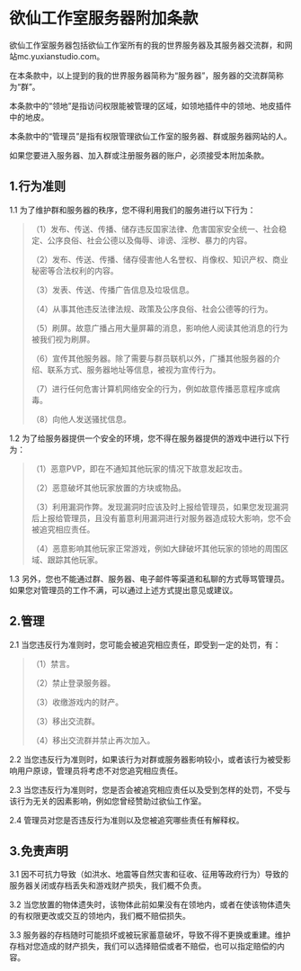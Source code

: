 # 欲仙工作室服务器附加条款
欲仙工作室服务器包括欲仙工作室所有的我的世界服务器及其服务器交流群，和网站mc.yuxianstudio.com。

在本条款中，以上提到的我的世界服务器简称为“服务器”，服务器的交流群简称为“群”。

本条款中的“领地”是指访问权限能被管理的区域，如领地插件中的领地、地皮插件中的地皮。

本条款中的“管理员”是指有权限管理欲仙工作室的服务器、群或服务器网站的人。

如果您要进入服务器、加入群或注册服务器的账户，必须接受本附加条款。

## 1.行为准则
1.1 为了维护群和服务器的秩序，您不得利用我们的服务进行以下行为：
>（1）发布、传送、传播、储存违反国家法律、危害国家安全统一、社会稳定、公序良俗、社会公德以及侮辱、诽谤、淫秽、暴力的内容。
>
>（2）发布、传送、传播、储存侵害他人名誉权、肖像权、知识产权、商业秘密等合法权利的内容。
>
>（3）发表、传送、传播广告信息及垃圾信息。
>
>（4）从事其他违反法律法规、政策及公序良俗、社会公德等的行为。
>
>（5）刷屏。故意广播占用大量屏幕的消息，影响他人阅读其他消息的行为被我们视为刷屏。
>
>（6）宣传其他服务器。除了需要与群员联机以外，广播其他服务器的介绍、联系方式、服务器地址等信息，被视为宣传行为。
>
>（7）进行任何危害计算机网络安全的行为，例如故意传播恶意程序或病毒。
>
>（8）向他人发送骚扰信息。

1.2 为了给服务器提供一个安全的环境，您不得在服务器提供的游戏中进行以下行为：
>（1）恶意PVP，即在不通知其他玩家的情况下故意发起攻击。
>
>（2）恶意破坏其他玩家放置的方块或物品。
>
>（3）利用漏洞作弊。发现漏洞时应该及时上报给管理员，如果您发现漏洞后上报给管理员，且没有蓄意利用漏洞进行对服务器造成较大影响，您不会被追究相应责任。
>
>（4）恶意影响其他玩家正常游戏，例如大肆破坏其他玩家的领地的周围区域、跟踪其他玩家。

1.3 另外，您也不能通过群、服务器、电子邮件等渠道和私聊的方式辱骂管理员。如果您对管理员的工作不满，可以通过上述方式提出意见或建议。

## 2.管理
2.1 当您违反行为准则时，您可能会被追究相应责任，即受到一定的处罚，有：
>（1）禁言。
>
>（2）禁止登录服务器。
>
>（3）收缴游戏内的财产。
>
>（3）移出交流群。
>
>（4）移出交流群并禁止再次加入。

2.2 当您违反行为准则时，如果该行为对群或服务器影响较小，或者该行为被受影响用户原谅，管理员将考虑不对您追究相应责任。

2.3 当您违反行为准则时，您是否会被追究相应责任以及受到怎样的处罚，不受与该行为无关的因素影响，例如您曾经赞助过欲仙工作室。

2.4 管理员对您是否违反行为准则以及您被追究哪些责任有解释权。

## 3.免责声明
3.1 因不可抗力导致（如洪水、地震等自然灾害和征收、征用等政府行为）导致的服务器关闭或存档丢失和游戏财产损失，我们概不负责。

3.2 当您放置的物体遗失时，该物体此前如果没有在领地内，或者在使该物体遗失的有权限更改或交互的领地内，我们概不赔偿损失。

3.3 服务器的存档随时可能损坏或被玩家蓄意破坏，导致不得不更换或重建。维护存档对您造成的财产损失，我们可以选择赔偿或者不赔偿，也可以指定赔偿的内容。
